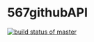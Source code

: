 # 567githubAPI

[![build status of master](https://travis-ci.org/nhilden1114/567githubAPI.svg?branch=master)](https://travis-ci.org/nhilden1114/567githubAPI)
